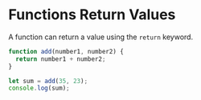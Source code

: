 # Functions Return Values

A function can return a value using the `return` keyword.

```js
function add(number1, number2) {
  return number1 + number2;
}

let sum = add(35, 23);
console.log(sum);
```
